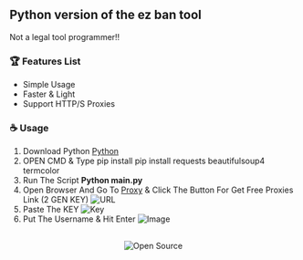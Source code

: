 ## Python version of the ez ban tool ##

Not a legal tool programmer!!

### 🏆 Features List

- Simple Usage
- Faster & Light
- Support HTTP/S Proxies


### ☕️ Usage

1. Download Python [Python](https://www.python.org/downloads)
2. OPEN CMD & Type pip install pip install requests beautifulsoup4 termcolor
3. Run The Script **Python main.py**
4. Open Browser And Go To [Proxy](https://advanced.name/freeproxy/) & Click The Button For Get Free Proxies Link (2 GEN KEY)
   ![URL](https://x86.pics/i/proxy.png)
5. Paste The KEY
   ![Key](https://x86.pics/i/key.png)
6. Put The Username & Hit Enter
   ![Image](https://x86.pics/i/username.png)

##

<p align="center">
  <img src="https://badges.frapsoft.com/os/v3/open-source.svg?v=103" alt="Open Source">
</p>
